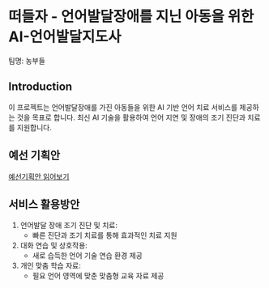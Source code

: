 # 떠들자 - 언어발달장애를 지닌 아동을 위한 AI-언어발달지도사
팀명: 농부들

## Introduction
이 프로젝트는 언어발달장애를 가진 아동들을 위한 AI 기반 언어 치료 서비스를 제공하는 것을 목표로 합니다. 최신 AI 기술을 활용하여 언어 지연 및 장애의 조기 진단과 치료를 지원합니다.

## 예선 기획안
[예선기획안 읽어보기](./예선%20기획안.pdf)

## 서비스 활용방안
1. 언어발달 장애 조기 진단 및 치료:
   - 빠른 진단과 조기 치료를 통해 효과적인 치료 지원
2. 대화 연습 및 상호작용:
   - 새로 습득한 언어 기술 연습 환경 제공
3. 개인 맞춤 학습 자료:
   - 필요 언어 영역에 맞춘 맞춤형 교육 자료 제공

